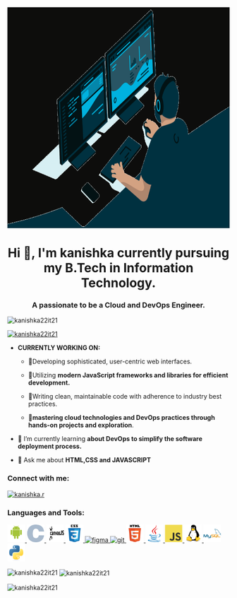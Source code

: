 <img align="center" width="1000" height="500" src="https://raw.githubusercontent.com/Potential17/Potential17/master/user%20(2).gif">


<h1 align="center">Hi 👋, I'm kanishka currently pursuing my B.Tech in Information Technology.</h1>
<h3 align="center">A passionate to be a Cloud and DevOps Engineer.</h3>


<p align="left"> <img src="https://komarev.com/ghpvc/?username=kanishka22it21&label=Profile%20views&color=0e75b6&style=flat" alt="kanishka22it21" /> </p>

<p align="left"> <a href="https://github.com/ryo-ma/github-profile-trophy"><img src="https://github-profile-trophy.vercel.app/?username=kanishka22it21" alt="kanishka22it21" /></a> </p>

  
- **CURRENTLY WORKING ON:**
     -  🔭Developing sophisticated, user-centric web interfaces.
     -  🔭Utilizing **modern JavaScript frameworks and libraries for efficient development.**
     -  🔭Writing clean, maintainable code with adherence to industry best practices.
     
     - 🔭**mastering cloud technologies and DevOps practices through hands-on projects and exploration**.
  


- 🌱 I’m currently learning **about DevOps to simplify the software deployment process.**

- 💬 Ask me about **HTML,CSS and JAVASCRIPT**

<h3 align="left">Connect with me:</h3>
<p align="left">
<a href="https://linkedin.com/in/kanishka.r" target="blank"><img align="center" src="https://raw.githubusercontent.com/rahuldkjain/github-profile-readme-generator/master/src/images/icons/Social/linked-in-alt.svg" alt="kanishka.r" height="30" width="40" /></a>
</p>

<h3 align="left">Languages and Tools:</h3>
<p align="left"> <a href="https://developer.android.com" target="_blank" rel="noreferrer"> <img src="https://raw.githubusercontent.com/devicons/devicon/master/icons/android/android-original-wordmark.svg" alt="android" width="40" height="40"/> </a> <a href="https://www.cprogramming.com/" target="_blank" rel="noreferrer"> <img src="https://raw.githubusercontent.com/devicons/devicon/master/icons/c/c-original.svg" alt="c" width="40" height="40"/> </a> <a href="https://canvasjs.com" target="_blank" rel="noreferrer"> <img src="https://raw.githubusercontent.com/Hardik0307/Hardik0307/master/assets/canvasjs-charts.svg" alt="canvasjs" width="40" height="40"/> </a> <a href="https://www.w3schools.com/css/" target="_blank" rel="noreferrer"> <img src="https://raw.githubusercontent.com/devicons/devicon/master/icons/css3/css3-original-wordmark.svg" alt="css3" width="40" height="40"/> </a> <a href="https://www.figma.com/" target="_blank" rel="noreferrer"> <img src="https://www.vectorlogo.zone/logos/figma/figma-icon.svg" alt="figma" width="40" height="40"/> </a> <a href="https://git-scm.com/" target="_blank" rel="noreferrer"> <img src="https://www.vectorlogo.zone/logos/git-scm/git-scm-icon.svg" alt="git" width="40" height="40"/> </a> <a href="https://www.w3.org/html/" target="_blank" rel="noreferrer"> <img src="https://raw.githubusercontent.com/devicons/devicon/master/icons/html5/html5-original-wordmark.svg" alt="html5" width="40" height="40"/> </a> <a href="https://www.java.com" target="_blank" rel="noreferrer"> <img src="https://raw.githubusercontent.com/devicons/devicon/master/icons/java/java-original.svg" alt="java" width="40" height="40"/> </a> <a href="https://developer.mozilla.org/en-US/docs/Web/JavaScript" target="_blank" rel="noreferrer"> <img src="https://raw.githubusercontent.com/devicons/devicon/master/icons/javascript/javascript-original.svg" alt="javascript" width="40" height="40"/> </a> <a href="https://www.linux.org/" target="_blank" rel="noreferrer"> <img src="https://raw.githubusercontent.com/devicons/devicon/master/icons/linux/linux-original.svg" alt="linux" width="40" height="40"/> </a> <a href="https://www.mysql.com/" target="_blank" rel="noreferrer"> <img src="https://raw.githubusercontent.com/devicons/devicon/master/icons/mysql/mysql-original-wordmark.svg" alt="mysql" width="40" height="40"/> </a> <a href="https://www.python.org" target="_blank" rel="noreferrer"> <img src="https://raw.githubusercontent.com/devicons/devicon/master/icons/python/python-original.svg" alt="python" width="40" height="40"/> </a> </p>

<p><img align="left" src="https://github-readme-stats.vercel.app/api/top-langs?username=kanishka22it21&show_icons=true&locale=en&layout=compact" alt="kanishka22it21" /></p>

<p>&nbsp;<img align="center" src="https://github-readme-stats.vercel.app/api?username=kanishka22it21&show_icons=true&locale=en" alt="kanishka22it21" /></p>

<p><img align="center" src="https://github-readme-streak-stats.herokuapp.com/?user=kanishka22it21&" alt="kanishka22it21" /></p> 
